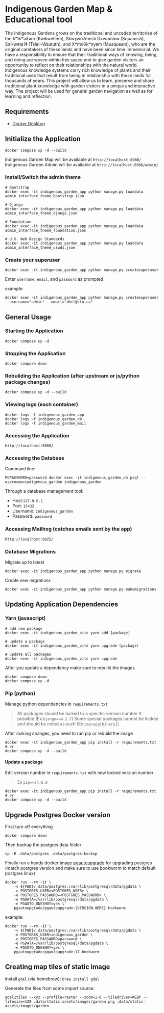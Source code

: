 # Indigenous Garden Map & Educational tool

The Indigenous Gardens grows on the traditional and unceded territories of the kʷikʷəƛ̓əm (Kwikwetlem), Sḵwx̱wú7mesh Úxwumixw (Squamish), Səl̓ilw̓ətaʔɬ (Tsleil-Waututh), and Xʷməθkʷəy̓əm (Musqueam), who are the original caretakers of these lands and have been since time immemorial. We have a responsibility to ensure that their traditional ways of knowing, being, and doing are woven within this space and to give garden visitors an opportunity to reflect on their relationships with the natural world. Indigenous knowledge systems carry rich knowledge of plants and their traditional uses that result from being in relationship with these lands for thousands of years. This project will allow us to learn, preserve and share traditional plant knowledge with garden visitors in a unique and interactive way. The project will be used for general garden navigation as well as for learning and reflection.


## Requirements

- [Docker Desktop](https://www.docker.com/products/docker-desktop/)

## Initialize the Application

    docker compose up -d --build

Indigenous Garden Map will be available at `http://localhost:8080/`
Indigenous Garden Admin will be available at `http://localhost:8080/admin/`

### Install/Switch the admin theme

    # Bootstrap
    docker exec -it indigenous_garden_app python manage.py loaddata admin_interface_theme_bootstrap.json

    # Django
    docker exec -it indigenous_garden_app python manage.py loaddata  admin_interface_theme_django.json

    # Foundation
    docker exec -it indigenous_garden_app python manage.py loaddata  admin_interface_theme_foundation.json

    # U.S. Web Design Standards
    docker exec -it indigenous_garden_app python manage.py loaddata  admin_interface_theme_uswds.json

### Create your superuser

    docker exec -it indigenous_garden_app python manage.py createsuperuser

Enter `username`, `email`, and `password` as prompted

example:

    docker exec -it indigenous_garden_app python manage.py createsuperuser --username="admin" --email="dhil@sfu.ca"

## General Usage

### Starting the Application

    docker compose up -d

### Stopping the Application

    docker compose down

### Rebuilding the Application (after upstream or js/python package changes)

    docker compose up -d --build

### Viewing logs (each container)

    docker logs -f indigenous_garden_app
    docker logs -f indigenous_garden_db
    docker logs -f indigenous_garden_mail

### Accessing the Application

    http://localhost:8080/

### Accessing the Database

Command line:

    PGPASSWORD=password docker exec -it indigenous_garden_db psql --username=indigenous_garden indigenous_garden

Through a database management tool:
- Host:`127.0.0.1`
- Port: `15432`
- Username: `indigenous_garden`
- Password: `password`

### Accessing Mailhog (catches emails sent by the app)

    http://localhost:8025/

### Database Migrations

Migrate up to latest

    docker exec -it indigenous_garden_app python manage.py migrate

Create new migrations

    docker exec -it indigenous_garden_app python manage.py makemigrations

## Updating Application Dependencies

### Yarn (javascript)

    # add new package
    docker exec -it indigenous_garden_vite yarn add [package]

    # update a package
    docker exec -it indigenous_garden_vite yarn upgrade [package]

    # update all packages
    docker exec -it indigenous_garden_vite yarn upgrade

After you update a dependency make sure to rebuild the images

    docker compose down
    docker compose up -d

### Pip (python)

Manage python dependencies in `requirements.txt`
>All packages should be locked to a specific version number if possible (Ex `Django==4.2.7`)
>Some special packages cannot be locked and should be noted as such (Ex `psycopg[binary]`)

After making changes, you need to run pip or rebuild the image

    docker exec -it indigenous_garden_app pip install -r requirements.txt
    # or
    docker compose up -d --build

#### Update a package

Edit version number in `requirements.txt` with new locked version number
>Ex `pip==24.0.0`

    docker exec -it indigenous_garden_app pip install -r requirements.txt
    # or
    docker compose up -d --build

## Upgrade Postgres Docker version

First turn off everything

    docker compose down

Then backup the postgres data folder

    cp -R .data/postgres .data/postgres-backup

Finally run a handy docker image [pgautoupgrade](https://github.com/pgautoupgrade/docker-pgautoupgrade) for upgrading postgres (match postgres version and make sure to use bookworm to match default postgres linux)

    docker run --rm -it \
        -v ${PWD}/.data/postgres:/var/lib/postgresql/data/pgdata \
        -e POSTGRES_USER=<POSTGRES_USER> \
        -e POSTGRES_PASSWORD=<POSTGRES_PASSWORD> \
        -e PGDATA=/var/lib/postgresql/data/pgdata \
        -e PGAUTO_ONESHOT=yes \
        pgautoupgrade/pgautoupgrade:{VERSION-HERE}-bookworm

example:

    docker run --rm -it \
        -v ${PWD}/.data/postgres:/var/lib/postgresql/data/pgdata \
        -e POSTGRES_USER=indigenous_garden \
        -e POSTGRES_PASSWORD=password \
        -e PGDATA=/var/lib/postgresql/data/pgdata \
        -e PGAUTO_ONESHOT=yes \
        pgautoupgrade/pgautoupgrade:17-bookworm

## Creating map tiles of static image

install `gdal` (via homebrew): `brew install gdal`

Generate the files from some import source:

```shell
gdal2tiles --xyz --profile=raster --zoom=1-6 --tiledriver=WEBP --tilesize=128 .data/static-assets/images/garden.png .data/static-assets/images/garden
```
